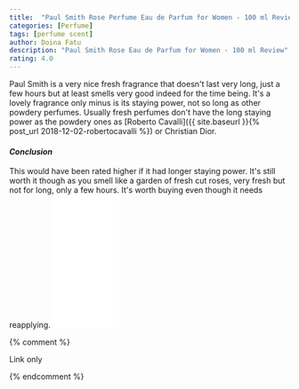 ```yaml
---
title:  "Paul Smith Rose Perfume Eau de Parfum for Women - 100 ml Review"
categories: [Perfume]
tags: [perfume scent]
author: Doina Fatu
description: "Paul Smith Rose Eau de Parfum for Women - 100 ml Review"
rating: 4.0
---
```


Paul Smith is a very nice fresh fragrance that doesn't last very long, 
just a few hours but at least smells very good indeed for the time being.
It's a lovely fragrance only minus is its staying power, not so long as other powdery perfumes.
Usually fresh perfumes don't have the long staying power as the powdery ones as 
[Roberto Cavalli]({{ site.baseurl }}{% post_url 2018-12-02-robertocavalli %}) or Christian Dior.


<h4><em>Conclusion</em></h4>
This would have been rated higher if it had longer staying power. 
It's still worth it though as you smell like a garden of fresh cut roses, 
very fresh but not for long, only a few hours.
It's worth buying even though it needs reapplying.

<iframe style="width:120px;height:240px;" marginwidth="0" marginheight="0" scrolling="no" frameborder="0" src="//ws-eu.amazon-adsystem.com/widgets/q?ServiceVersion=20070822&OneJS=1&Operation=GetAdHtml&MarketPlace=GB&source=ac&ref=tf_til&ad_type=product_link&tracking_id=martindye21-21&marketplace=amazon&region=GB&placement=B002Z7FSW6&asins=B002Z7FSW6&linkId=eee07060903111ccb46a528d2d8f88a4&show_border=true&link_opens_in_new_window=false&price_color=333333&title_color=0066c0&bg_color=f2f2f2">
</iframe>

{% comment %}

Link only

{% endcomment %}